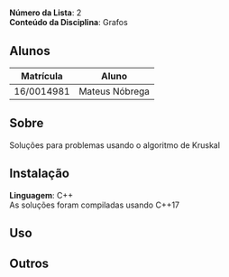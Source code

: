 # 

**Número da Lista**: 2<br>
**Conteúdo da Disciplina**: Grafos<br>

## Alunos
|Matrícula | Aluno |
| -- | -- |
|16/0014981|Mateus Nóbrega|

## Sobre 
Soluções para problemas usando o algoritmo de Kruskal

## Instalação 
**Linguagem**: C++<br>
As soluções foram compiladas usando C++17

## Uso 


## Outros 


